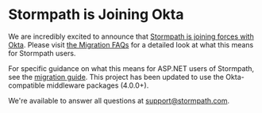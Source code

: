 # Stormpath is Joining Okta
We are incredibly excited to announce that [Stormpath is joining forces with Okta](https://stormpath.com/blog/stormpaths-new-path?utm_source=github&utm_medium=readme&utm-campaign=okta-announcement). Please visit [the Migration FAQs](https://stormpath.com/oktaplusstormpath?utm_source=github&utm_medium=readme&utm-campaign=okta-announcement) for a detailed look at what this means for Stormpath users.

For specific guidance on what this means for ASP.NET users of Stormpath, see the [migration guide](https://github.com/stormpath/stormpath-dotnet-owin-middleware/blob/master/migrating.md). This project has been updated to use the Okta-compatible middleware packages (4.0.0+).

We're available to answer all questions at [support@stormpath.com](mailto:support@stormpath.com).